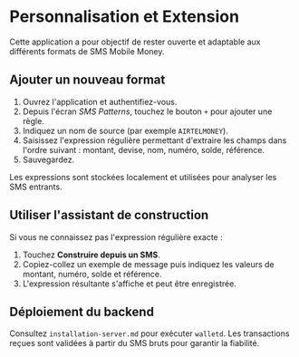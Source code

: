 # Personnalisation et Extension

Cette application a pour objectif de rester ouverte et adaptable aux différents formats de SMS Mobile Money.

## Ajouter un nouveau format
1. Ouvrez l'application et authentifiez-vous.
2. Depuis l'écran *SMS Patterns*, touchez le bouton `+` pour ajouter une règle.
3. Indiquez un nom de source (par exemple `AIRTELMONEY`).
4. Saisissez l'expression régulière permettant d'extraire les champs dans l'ordre suivant : montant, devise, nom, numéro, solde, référence.
5. Sauvegardez.

Les expressions sont stockées localement et utilisées pour analyser les SMS entrants.

## Utiliser l'assistant de construction
Si vous ne connaissez pas l'expression régulière exacte :
1. Touchez **Construire depuis un SMS**.
2. Copiez-collez un exemple de message puis indiquez les valeurs de montant, numéro, solde et référence.
3. L'expression résultante s'affiche et peut être enregistrée.

## Déploiement du backend
Consultez `installation-server.md` pour exécuter `walletd`. Les transactions reçues sont validées à partir du SMS bruts pour garantir la fiabilité.
